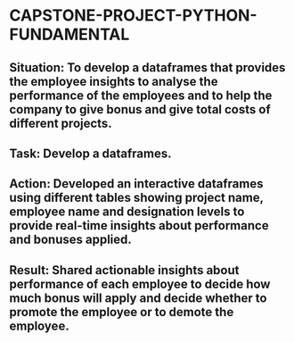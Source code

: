 # CAPSTONE-PROJECT-PYTHON-FUNDAMENTAL
## Situation: To develop a dataframes that provides the employee insights to analyse the performance of the employees and to help the company to give bonus and give total costs of different projects.

## Task: Develop a dataframes.

## Action: Developed an interactive dataframes using different tables showing project name, employee name and designation levels to provide real-time insights about performance and bonuses applied. 

## Result: Shared actionable insights about performance of each employee to decide how much bonus will apply and decide whether to promote the employee or to demote the employee.

